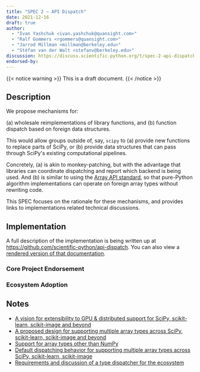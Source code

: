 ```yaml
---
title: "SPEC 2 — API Dispatch"
date: 2021-12-16
draft: true
author:
  - "Ivan Yashchuk <ivan.yashchuk@quansight.com>"
  - "Ralf Gommers <rgommers@quansight.com>"
  - "Jarrod Millman <millman@berkeley.edu>"
  - "Stéfan van der Walt <stefanv@berkeley.edu>"
discussion: https://discuss.scientific-python.org/t/spec-2-api-dispatch/173
endorsed-by:
---
```


{{< notice warning >}}
This is a draft document.
{{< /notice >}}

## Description

<!--
Briefly and clearly describe the proposal.
Explain the general need and the advantages of this specific proposal.
If relevant, include examples of how the new functionality would be used,
intended use-cases, and pseudo-code illustrating its use.
-->

We propose mechanisms for:

(a) wholesale reimplementations of library functions, and
(b) function dispatch based on foreign data structures.

This would allow groups outside of, say, `scipy` to (a) provide new
functions to replace parts of SciPy, or (b) provide data structures
that can pass through SciPy's existing computational pipelines.

Concretely, (a) is akin to monkey-patching, but with the advantage
that libraries can coordinate dispatching and report which backend is
being used. And (b) is similar to using the [Array API standard](https://data-apis.org/array-api/latest/index.html), so that
pure-Python algorithm implementations can operate on foreign array types
without rewriting code.

This SPEC focuses on the rationale for these mechanisms, and provides
links to implementations related technical discussions.

## Implementation

<!--
Discuss how this would be implemented.
-->

A full description of the implementation is being written up at https://github.com/scientific-python/api-dispatch. You can also view a [rendered version of that documentation](https://api-dispatch.scientific-python.org).

### Core Project Endorsement

<!--
Discuss what it means for a core project to endorse this SPEC.
-->

### Ecosystem Adoption

<!--
Discuss what it means for a project to adopt this SPEC.
-->

## Notes

<!--
Include a bulleted list of annotated links, comments,
and other ancillary information as needed.
-->

- [A vision for extensibility to GPU & distributed support for SciPy, scikit-learn, scikit-image and beyond](https://labs.quansight.org/blog/2021/11/pydata-extensibility-vision/)
- [A proposed design for supporting multiple array types across SciPy, scikit-learn, scikit-image and beyond](https://discuss.scientific-python.org/t/a-proposed-design-for-supporting-multiple-array-types-across-scipy-scikit-learn-scikit-image-and-beyond/131)
- [Support for array types other than NumPy](https://discuss.scientific-python.org/t/support-for-array-types-other-than-numpy/134)
- [Default dispatching behavior for supporting multiple array types across SciPy, scikit-learn, scikit-image](https://discuss.scientific-python.org/t/default-dispatching-behavior-for-supporting-multiple-array-types-across-scipy-scikit-learn-scikit-image/135)
- [Requirements and discussion of a type dispatcher for the ecosystem](https://discuss.scientific-python.org/t/requirements-and-discussion-of-a-type-dispatcher-for-the-ecosystem/157)
